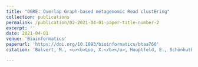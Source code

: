 ```yaml
---
title: "OGRE: Overlap Graph-based metagenomic Read clustEring"
collection: publications
permalink: /publication/02-2021-04-01-paper-title-number-2
excerpt: ''
date: 2021-04-01
venue: 'Bioinformatics'
paperurl: 'https://doi.org/10.1093/bioinformatics/btaa760'
citation: 'Balvert, M., <u><b>Luo, X.</b></u>, Hauptfeld, E., Schönhuth, A., and Dutilh, B.E. (2021). &quot;OGRE: Overlap Graph-based metagenomic Read clustEring.&quot; <i> Bioinformatics</i>. 37, 905-912.'

---
```


